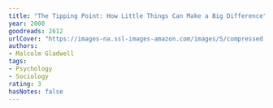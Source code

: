 ```yaml
---
title: "The Tipping Point: How Little Things Can Make a Big Difference"
year: 2000
goodreads: 2612
urlCover: "https://images-na.ssl-images-amazon.com/images/S/compressed.photo.goodreads.com/books/1473396980i/2612.jpg"
authors:
- Malcolm Gladwell
tags:
- Psychology
- Sociology
rating: 3
hasNotes: false
---
```

